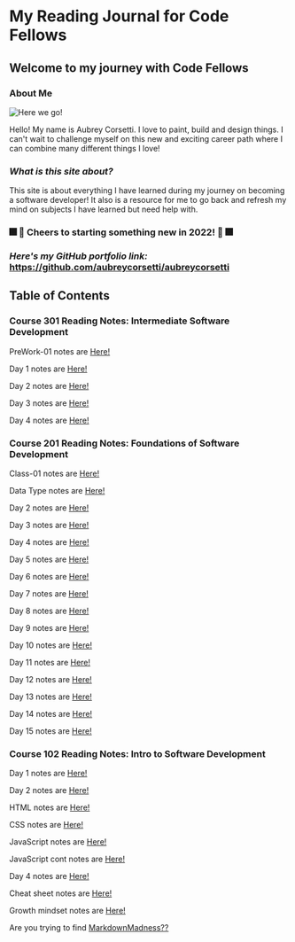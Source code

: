 # My Reading Journal for Code Fellows

## Welcome to my journey with Code Fellows

### About Me

![Here we go!](https://scontent-sea1-1.xx.fbcdn.net/v/t39.30808-6/309965741_2285212331654528_7545689339708992257_n.jpg?_nc_cat=111&ccb=1-7&_nc_sid=09cbfe&_nc_ohc=7CIIlW1UzWoAX-tvsda&_nc_ht=scontent-sea1-1.xx&oh=00_AT912dWYsqK_NfByY370H-Nmb718KwCma379f-EjtHsiVw&oe=633E8296)

Hello! My name is Aubrey Corsetti. I love to paint, build and design things. I can't wait to challenge myself on this new and exciting career path where I can combine many different things I love!

### *What is this site about?*

This site is about everything I have learned during my journey on becoming a software developer! It also is a resource for me to go back and refresh my mind on subjects I have learned but need help with.

### 🎆 🍹 Cheers to starting something new in 2022! 🍹 🎆

### *Here's my GitHub portfolio link:* <https://github.com/aubreycorsetti/aubreycorsetti>

## Table of Contents

### Course 301 Reading Notes: Intermediate Software Development

PreWork-01 notes are [Here!](301/pre-work1.md)

Day 1 notes are [Here!](301/day1.md)

Day 2 notes are [Here!](301/day2.md)

Day 3 notes are [Here!](301/day3.md)

Day 4 notes are [Here!](301/day4.md)

### Course 201 Reading Notes: Foundations of Software Development

Class-01 notes are [Here!](201/class-01.md)

Data Type notes are [Here!](201/datatypes.md)

Day 2 notes are [Here!](201/day1.md)

Day 3 notes are [Here!](201/day2.md)

Day 4 notes are [Here!](201/day3.md)

Day 5 notes are [Here!](201/day4.md)

Day 6 notes are [Here!](201/day5.md)

Day 7 notes are [Here!](201/day6.md)

Day 8 notes are [Here!](201/day8.md)

Day 9 notes are [Here!](201/day9.md)

Day 10 notes are [Here!](201/day10.md)

Day 11 notes are [Here!](201/day11.md)

Day 12 notes are [Here!](201/day12.md)

Day 13 notes are [Here!](201/day13.md)

Day 14 notes are [Here!](201/day14.md)

Day 15 notes are [Here!](201/day15.md)

### Course 102 Reading Notes: Intro to Software Development

Day 1 notes are [Here!](102/day1.md)

Day 2 notes are [Here!](102/day2.md)

HTML notes are [Here!](102/htmlnotes.md)

CSS notes are [Here!](102/cssnotes.md)

JavaScript notes are [Here!](102/day3.md)

JavaScript cont notes are [Here!](102/day4.md)

Day 4 notes are [Here!](102/class5.md)

Cheat sheet notes are [Here!](102/cheatsheet.md)

Growth mindset notes are [Here!](102/growthmindset.md)

Are you trying to find [MarkdownMadness??](102/markdown.md)
